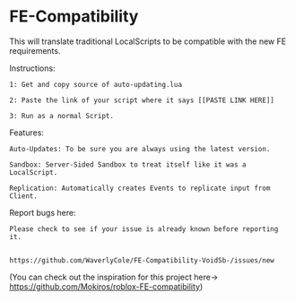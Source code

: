 # FE-Compatibility

This will translate traditional LocalScripts to be compatible with the new FE requirements.

Instructions:

    1: Get and copy source of auto-updating.lua
  
    2: Paste the link of your script where it says [[PASTE LINK HERE]]
  
    3: Run as a normal Script.


Features:

    Auto-Updates: To be sure you are always using the latest version.

    Sandbox: Server-Sided Sandbox to treat itself like it was a LocalScript.
  
    Replication: Automatically creates Events to replicate input from Client.


Report bugs here:

    Please check to see if your issue is already known before reporting it.
    
    
    https://github.com/WaverlyCole/FE-Compatibility-VoidSb-/issues/new
    
    
    
    
    
    
 
 
(You can check out the inspiration for this project here-> https://github.com/Mokiros/roblox-FE-compatibility)
